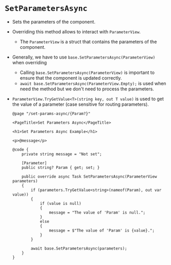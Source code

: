 # `SetParametersAsync`

- Sets the parameters of the component.
- Overriding this method allows to interact with `ParameterView`.
  - The `ParameterView` is a struct that contains the parameters of the component.
- Generally, we have to use `base.SetParametersAsync(ParameterView)` when overriding
  - Calling `base.SetParametersAsync(ParameterView)` is important to ensure that the component is updated correctly.
  - `await base.SetParametersAsync(ParameterView.Empty);` is used when need the method but we don't need to process the parameters.
- `ParameterView.TryGetValue<T>(string key, out T value)` is used to get the value of a parameter (case sensitive for routing parameters).

    ```razor
    @page "/set-params-async/{Param?}"
    
    <PageTitle>Set Parameters Async</PageTitle>
    
    <h1>Set Parameters Async Example</h1>
    
    <p>@message</p>
    
    @code {
        private string message = "Not set";
    
        [Parameter]
        public string? Param { get; set; }
    
        public override async Task SetParametersAsync(ParameterView parameters)
        {
            if (parameters.TryGetValue<string>(nameof(Param), out var value))
            {
                if (value is null)
                {
                    message = "The value of 'Param' is null.";
                }
                else
                {
                    message = $"The value of 'Param' is {value}.";
                }
            }
    
            await base.SetParametersAsync(parameters);
        }
    }
    ```